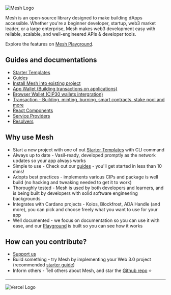 ![Mesh Logo](https://meshjs.dev/logo-mesh/mesh.png)

Mesh is an open-source library designed to make building dApps accessible. Whether you're a beginner developer, startup, web3 market leader, or a large enterprise, Mesh makes web3 development easy with reliable, scalable, and well-engineered APIs & developer tools.

Explore the features on [Mesh Playground](https://meshjs.dev/).

## Guides and documentations

- [Starter Templates](https://meshjs.dev/starter-templates)
- [Guides](https://meshjs.dev/guides)
- [Install Mesh into existing project](https://meshjs.dev/migration-manual-installation)
- [App Wallet (Building transactions on applications)](https://meshjs.dev/apis/appwallet)
- [Browser Wallet (CIP30 wallets intergration)](https://meshjs.dev/apis/browserwallet)
- [Transaction - Building, minting, burning, smart contracts, stake pool and more](https://meshjs.dev/apis/transaction)
- [React Components](https://meshjs.dev/react)
- [Service Providers](https://meshjs.dev/providers)
- [Resolvers](https://meshjs.dev/apis/resolvers)

## Why use Mesh
- Start a new project with one of out [Starter Templates](https://meshjs.dev/starter-templates) with CLI command
- Always up to date - Vasil-ready, developed promptly as the network updates so your app always works
- Simple to use - Check out our [guides](https://meshjs.dev/guides) - you'll get started in less than 10 mins!
- Adopts best practices - implements various CIPs and package is well build (no hacking and tweaking needed to get it to work)
- Thoroughly tested - Mesh is used by both developers and learners, and is being built by developers with solid software engineering backgrounds
- Integrates with Cardano projects - Koios, Blockfrost, ADA Handle (and more), you can pick and choose freely what you want to use for your app
- Well documented - we focus on documentation so you can use it with ease, and our [Playground](https://meshjs.dev/) is built so you can see how it works

## How can you contribute?

- [Support us](https://meshjs.dev/about/support-us)
- Build something - try Mesh by implementing your Web 3.0 project (recommended [starter guide](https://meshjs.dev/guides/nextjs))
- Inform others - Tell others about Mesh, and star the [Github repo](https://github.com/MeshJS/mesh) :star:

<hr/>

![Vercel Logo](https://www.datocms-assets.com/31049/1618983297-powered-by-vercel.svg)